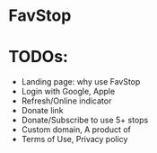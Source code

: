# FavStop

# TODOs:
- Landing page: why use FavStop
- Login with Google, Apple
- Refresh/Online indicator
- Donate link
- Donate/Subscribe to use 5+ stops
- Custom domain, A product of <rodeocompany>
- Terms of Use, Privacy policy